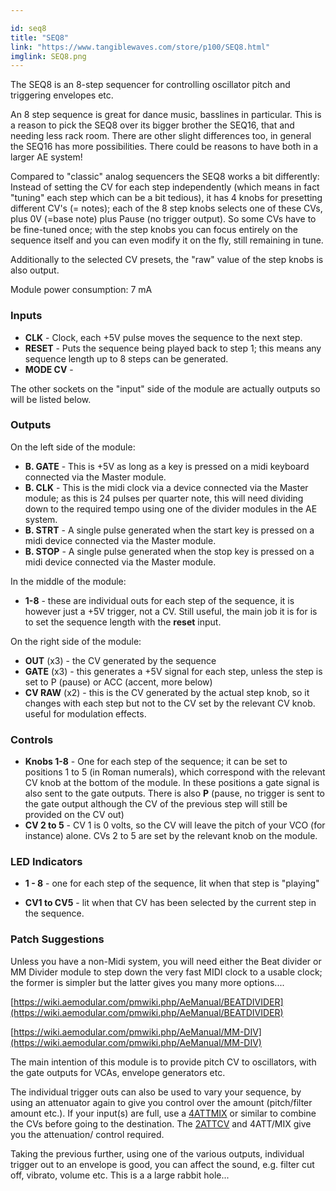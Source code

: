 ```yaml
---

id: seq8
title: "SEQ8"
link: "https://www.tangiblewaves.com/store/p100/SEQ8.html"
imglink: SEQ8.png
---
```





The SEQ8 is an 8-step sequencer for controlling oscillator pitch and triggering envelopes etc.

An 8 step sequence is great for dance music, basslines in particular. This is a reason to pick the SEQ8 over its bigger brother the SEQ16, that and needing less rack room. There are other slight differences too, in general the SEQ16 has more possibilities. There could be reasons to have both in a larger AE system!

Compared to "classic" analog sequencers the SEQ8 works a bit differently: Instead of setting the CV for each step independently (which means in fact "tuning" each step which can be a bit tedious), it has 4 knobs for presetting different CV's (= notes); each of the 8 step knobs selects one of these CVs, plus 0V (=base note) plus Pause (no trigger output). So some CVs have to be fine-tuned once; with the step knobs you can focus entirely on the sequence itself and you can even modify it on the fly, still remaining in tune.

Additionally to the selected CV presets, the "raw" value of the step knobs is also output.

Module power consumption: 7 mA



### Inputs

*   **CLK** - Clock, each +5V pulse moves the sequence to the next step.
*   **RESET** - Puts the sequence being played back to step 1; this means any sequence length up to 8 steps can be generated.
*   **MODE CV** -

The other sockets on the "input" side of the module are actually outputs so will be listed below.

### Outputs

On the left side of the module:

*   **B. GATE** - This is +5V as long as a key is pressed on a midi keyboard connected via the Master module.
*   **B. CLK** - This is the midi clock via a device connected via the Master module; as this is 24 pulses per quarter note, this will need dividing down to the required tempo using one of the divider modules in the AE system.
*   **B. STRT** - A single pulse generated when the start key is pressed on a midi device connected via the Master module.
*   **B. STOP** - A single pulse generated when the stop key is pressed on a midi device connected via the Master module.

In the middle of the module:

*   **1-8** - these are individual outs for each step of the sequence, it is however just a +5V trigger, not a CV. Still useful, the main job it is for is to set the sequence length with the **reset** input.

On the right side of the module:

*   **OUT** (x3) - the CV generated by the sequence
*   **GATE** (x3) - this generates a +5V signal for each step, unless the step is set to P (pause) or ACC (accent, more below)
*   **CV RAW** (x2) - this is the CV generated by the actual step knob, so it changes with each step but not to the CV set by the relevant CV knob. useful for modulation effects.

### Controls

*   **Knobs 1-8** - One for each step of the sequence; it can be set to positions 1 to 5 (in Roman numerals), which correspond with the relevant CV knob at the bottom of the module. In these positions a gate signal is also sent to the gate outputs. There is also **P** (pause, no trigger is sent to the gate output although the CV of the previous step will still be provided on the CV out)
*   **CV 2 to 5** - CV 1 is 0 volts, so the CV will leave the pitch of your VCO (for instance) alone. CVs 2 to 5 are set by the relevant knob on the module.

### LED Indicators

*   **1 - 8** - one for each step of the sequence, lit when that step is "playing"
    
*   **CV1 to CV5** - lit when that CV has been selected by the current step in the sequence.

### Patch Suggestions

Unless you have a non-Midi system, you will need either the Beat divider or MM Divider module to step down the very fast MIDI clock to a usable clock; the former is simpler but the latter gives you many more options....

[https://wiki.aemodular.com/pmwiki.php/AeManual/BEATDIVIDER](https://wiki.aemodular.com/pmwiki.php/AeManual/BEATDIVIDER)

[https://wiki.aemodular.com/pmwiki.php/AeManual/MM-DIV](https://wiki.aemodular.com/pmwiki.php/AeManual/MM-DIV)

The main intention of this module is to provide pitch CV to oscillators, with the gate outputs for VCAs, envelope generators etc.

The individual trigger outs can also be used to vary your sequence, by using an attenuator again to give you control over the amount (pitch/filter amount etc.). If your input(s) are full, use a [4ATTMIX](https://wiki.aemodular.com/pmwiki.php/AeManual/4ATTMIX) or similar to combine the CVs before going to the destination. The [2ATTCV](https://wiki.aemodular.com/pmwiki.php/AeManual/2ATTCV) and 4ATT/MIX give you the attenuation/ control required.

Taking the previous further, using one of the various outputs, individual trigger out to an envelope is good, you can affect the sound, e.g. filter cut off, vibrato, volume etc. This is a a large rabbit hole...



